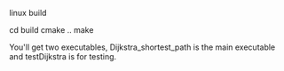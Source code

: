 linux build

cd build
cmake ..
make

You'll get two executables, Dijkstra_shortest_path is the main executable
 and testDijkstra is for testing.